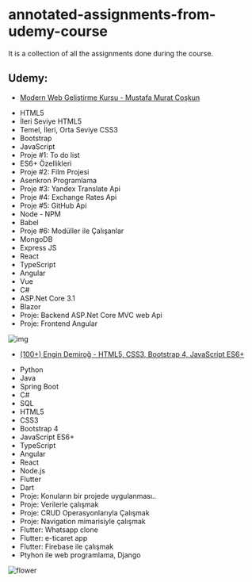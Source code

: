 # annotated-assignments-from-udemy-course
It is a collection of all the assignments done during the course. 

## Udemy:  
-  [Modern Web Geliştirme Kursu - Mustafa Murat Coşkun](https://www.udemy.com/share/102L2a3@886GODJOfJ7Ty5g2btpmeZP9yMi2FTQl5wQLvLhMyuQdW5CD6KyP641I3dcxRb2J4A==/)
  * HTML5
  * İleri Seviye HTML5
  * Temel, İleri, Orta Seviye CSS3
  * Bootstrap
  * JavaScript
  * Proje #1: To do list
  * ES6+ Özellikleri
  * Proje #2: Film Projesi
  * Asenkron Programlama
  * Proje #3: Yandex Translate Api
  * Proje #4: Exchange Rates Api
  * Proje #5: GitHub Api
  * Node - NPM
  * Babel
  * Proje #6: Modüller ile Çalışanlar
  * MongoDB
  * Express JS
  * React
  * TypeScript
  * Angular
  * Vue
  * C#
  * ASP.Net Core 3.1
  * Blazor
  * Proje: Backend ASP.Net Core MVC web Api
  * Proje: Frontend Angular

![img](https://i.pinimg.com/originals/86/07/67/86076711de9002e2eab832a355115c43.gif)

-  [(100+) Engin Demiroğ -  HTML5, CSS3, Bootstrap 4, JavaScript ES6+ ](https://www.udemy.com/share/1027oK3@OMt6SSVGZ6wxdQjSs8JDLZ3isEMZUmvYCa5swjDm15bKyGLS5iLcVUxhpeYaRfRBaA==/)
  * Python
  * Java
  * Spring Boot
  * C#
  * SQL
  * HTML5
  * CSS3
  * Bootstrap 4
  * JavaScript ES6+
  * TypeScript
  * Angular
  * React
  * Node.js
  * Flutter
  * Dart
  * Proje: Konuların bir projede uygulanması..
  * Proje: Verilerle çalışmak
  * Proje: CRUD Operasyonlarıyla Çalışmak
  * Proje: Navigation mimarisiyle çalışmak
  * Flutter: Whatsapp clone
  * Flutter: e-ticaret app
  * Flutter: Firebase ile çalışmak
  * Ptyhon ile web programlama, Django

![flower](https://i.pinimg.com/originals/1d/db/c6/1ddbc697df7708d211d11d2ff766e7bd.gif)













